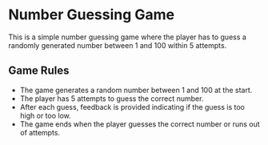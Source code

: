 # Number Guessing Game

This is a simple number guessing game where the player has to guess a randomly generated number between 1 and 100 within 5 attempts.

## Game Rules
- The game generates a random number between 1 and 100 at the start.
- The player has 5 attempts to guess the correct number.
- After each guess, feedback is provided indicating if the guess is too high or too low.
- The game ends when the player guesses the correct number or runs out of attempts.

